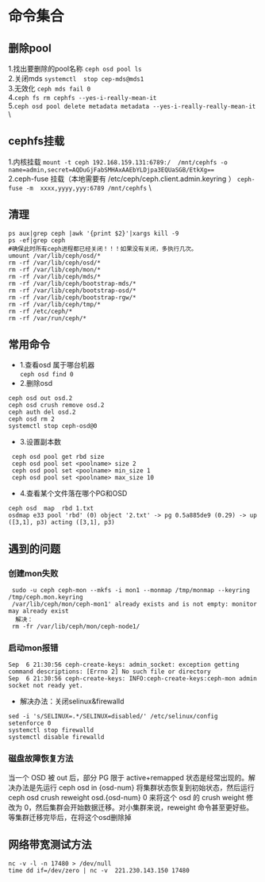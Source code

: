 # 命令集合
## 删除pool
1.找出要删除的pool名称 ```ceph osd pool ls ``` \
2.关闭mds ```systemctl  stop cep-mds@mds1``` \
3.无效化 ```ceph mds fail 0``` \
4.```ceph fs rm cephfs --yes-i-really-mean-it``` \
5.```ceph osd pool delete metadata metadata --yes-i-really-really-mean-it``` \
## cephfs挂载

1.内核挂载 ```mount -t ceph 192.168.159.131:6789:/  /mnt/cephfs -o name=admin,secret=AQDuGjFabSMHAxAAEbYLDjpa3EQUaSGB/EtkXg== ```\
2.ceph-fuse 挂载（本地需要有 /etc/ceph/ceph.client.admin.keyring ） ```ceph-fuse -m  xxxx,yyyy,yyy:6789 /mnt/cephfs```  \

## 清理
 ```
 ps aux|grep ceph |awk '{print $2}'|xargs kill -9
 ps -ef|grep ceph
 #确保此时所有ceph进程都已经关闭！！！如果没有关闭，多执行几次。
 umount /var/lib/ceph/osd/*
 rm -rf /var/lib/ceph/osd/*
 rm -rf /var/lib/ceph/mon/*
 rm -rf /var/lib/ceph/mds/*
 rm -rf /var/lib/ceph/bootstrap-mds/*
 rm -rf /var/lib/ceph/bootstrap-osd/*
 rm -rf /var/lib/ceph/bootstrap-rgw/*
 rm -rf /var/lib/ceph/tmp/*
 rm -rf /etc/ceph/*
 rm -rf /var/run/ceph/* 
```
 ## 常用命令
  * 1.查看osd 属于哪台机器 <br>
  ```ceph osd find 0```
  * 2.删除osd
  ```
  ceph osd out osd.2
  ceph osd crush remove osd.2
  ceph auth del osd.2
  ceph osd rm 2
  systemctl stop ceph-osd@0
  ```
  
  * 3.设置副本数
 ```
  ceph osd pool get rbd size
  ceph osd pool set <poolname> size 2
  ceph osd pool set <poolname> min_size 1
  ceph osd pool set <poolname> max_size 10
  ```
 * 4.查看某个文件落在哪个PG和OSD
 ```
 ceph osd  map  rbd 1.txt
 osdmap e33 pool 'rbd' (0) object '2.txt' -> pg 0.5a885de9 (0.29) -> up ([3,1], p3) acting ([3,1], p3)
 
 ```
 ## 遇到的问题
 ### 创建mon失败
```
 sudo -u ceph ceph-mon --mkfs -i mon1 --monmap /tmp/monmap --keyring /tmp/ceph.mon.keyring  
 /var/lib/ceph/mon/ceph-mon1' already exists and is not empty: monitor may already exist
  解决：
 rm -fr /var/lib/ceph/mon/ceph-node1/
 ```
 ### 启动mon报错
 ```
 Sep  6 21:30:56 ceph-create-keys: admin_socket: exception getting command descriptions: [Errno 2] No such file or directory
 Sep  6 21:30:56 ceph-create-keys: INFO:ceph-create-keys:ceph-mon admin socket not ready yet.
```
 * 解决办法：关闭selinux&firewalld
 ```
 sed -i 's/SELINUX=.*/SELINUX=disabled/' /etc/selinux/config
 setenforce 0
 systemctl stop firewalld 
 systemctl disable firewalld
 ```
 ### 磁盘故障恢复方法
 当一个 OSD 被 out 后，部分 PG 限于 active+remapped 状态是经常出现的。解决办法是先运行 ceph osd in {osd-num} 将集群状态恢复到初始状态，然后运行  ceph osd crush reweight osd.{osd-num} 0 来将这个 osd 的 crush weight 修改为 0，然后集群会开始数据迁移。对小集群来说，reweight 命令甚至更好些。
等集群迁移完毕后，在将这个osd删除掉
  

## 网络带宽测试方法
 ```
 nc -v -l -n 17480 > /dev/null
 time dd if=/dev/zero | nc -v  221.230.143.150 17480
```
